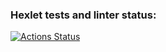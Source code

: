 ### Hexlet tests and linter status:
[![Actions Status](https://github.com/KirillLB/php-project-45/actions/workflows/hexlet-check.yml/badge.svg)](https://github.com/KirillLB/php-project-45/actions)